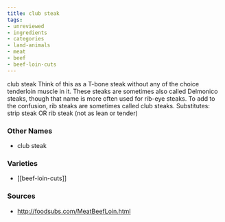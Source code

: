 ```yaml
---
title: club steak
tags:
- unreviewed
- ingredients
- categories
- land-animals
- meat
- beef
- beef-loin-cuts
---
```

club steak Think of this as a T-bone steak without any of the choice tenderloin muscle in it. These steaks are sometimes also called Delmonico steaks, though that name is more often used for rib-eye steaks. To add to the confusion, rib steaks are sometimes called club steaks. Substitutes: strip steak OR rib steak (not as lean or tender)

### Other Names

* club steak

### Varieties

* [[beef-loin-cuts]]

### Sources
* http://foodsubs.com/MeatBeefLoin.html

